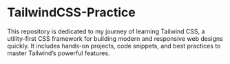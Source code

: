 # TailwindCSS-Practice
 This repository is dedicated to my journey of learning Tailwind CSS, a utility-first CSS framework for building modern and responsive web designs quickly. It includes hands-on projects, code snippets, and best practices to master Tailwind’s powerful features.
